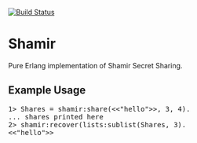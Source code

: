 [![Build Status](https://secure.travis-ci.org/rnewson/shamir.png)](http://travis-ci.org/rnewson/shamir)

<h1>Shamir</h1>

<p>
Pure Erlang implementation of Shamir Secret Sharing.
</p>

<h2>Example Usage</h2>
<pre>
1&gt; Shares = shamir:share(&lt;&lt;"hello"&gt;&gt;, 3, 4).
... shares printed here
2&gt; shamir:recover(lists:sublist(Shares, 3).
&lt;&lt;"hello"&gt;&gt;
</pre>
